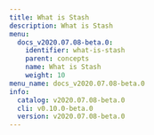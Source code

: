```yaml
---
title: What is Stash
description: What is Stash
menu:
  docs_v2020.07.08-beta.0:
    identifier: what-is-stash
    parent: concepts
    name: What is Stash
    weight: 10
menu_name: docs_v2020.07.08-beta.0
info:
  catalog: v2020.07.08-beta.0
  cli: v0.10.0-beta.0
  version: v2020.07.08-beta.0
---
```


